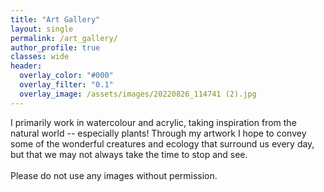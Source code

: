 ```yaml
---
title: "Art Gallery"
layout: single
permalink: /art_gallery/
author_profile: true
classes: wide
header:
  overlay_color: "#000"
  overlay_filter: "0.1"
  overlay_image: /assets/images/20220826_114741 (2).jpg
---
```


I primarily work in watercolour and acrylic, taking inspiration from the natural world -- especially plants! Through my artwork I hope to convey some of the wonderful creatures and ecology that surround us every day, but that we may not always take the time to stop and see. <br><br> Please do not use any images without permission. <br><br>
